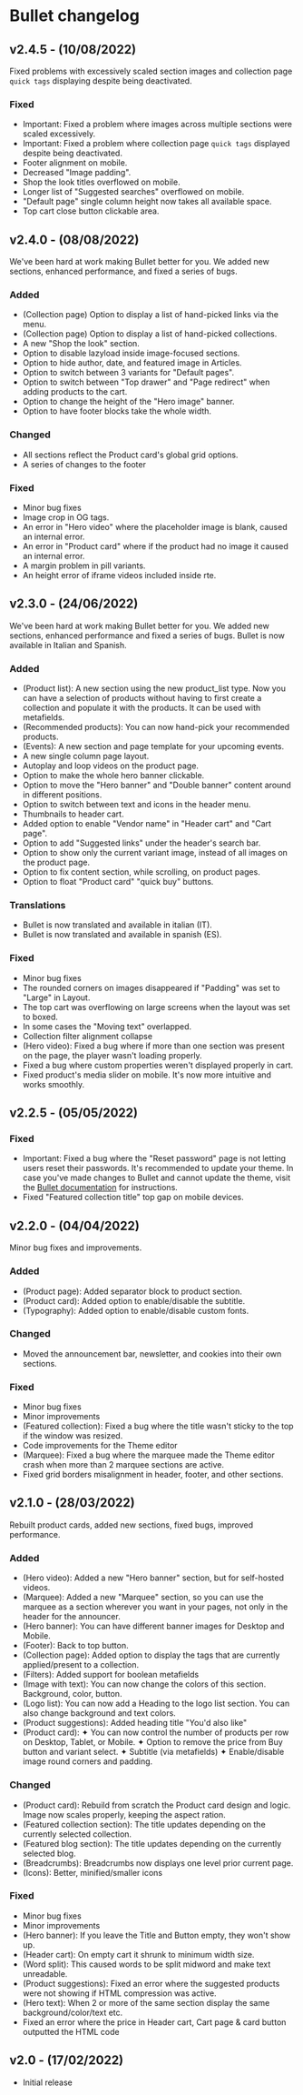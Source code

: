 # Bullet changelog

## v2.4.5 - (10/08/2022)

Fixed problems with excessively scaled section images and collection page `quick tags` displaying despite being deactivated.

### Fixed

- Important: Fixed a problem where images across multiple sections were scaled excessively.
- Important: Fixed a problem where collection page `quick tags` displayed despite being deactivated.
- Footer alignment on mobile.
- Decreased "Image padding".
- Shop the look titles overflowed on mobile.
- Longer list of "Suggested searches" overflowed on mobile.
- "Default page" single column height now takes all available space.
- Top cart close button clickable area.


## v2.4.0 - (08/08/2022)

We've been hard at work making Bullet better for you. We added new sections, enhanced performance, and fixed a series of bugs.

### Added

- (Collection page) Option to display a list of hand-picked links via the menu.
- (Collection page) Option to display a list of hand-picked collections.
- A new "Shop the look" section.
- Option to disable lazyload inside image-focused sections.
- Option to hide author, date, and featured image in Articles.
- Option to switch between 3 variants for "Default pages".
- Option to switch between "Top drawer" and "Page redirect" when adding products to the cart.
- Option to change the height of the "Hero image" banner.
- Option to have footer blocks take the whole width.


### Changed

- All sections reflect the Product card's global grid options.
- A series of changes to the footer


### Fixed

- Minor bug fixes
- Image crop in OG tags.
- An error in "Hero video" where the placeholder image is blank, caused an internal error.
- An error in "Product card" where if the product had no image it caused an internal error.
- A margin problem in pill variants.
- An height error of iframe videos included inside rte.


## v2.3.0 - (24/06/2022)

We've been hard at work making Bullet better for you. We added new sections, enhanced performance and fixed a series of bugs. Bullet is now available in Italian and Spanish.

### Added

- (Product list): A new section using the new product_list type. Now you can have a selection of products without having to first create a collection and populate it with the products. It can be used with metafields.
- (Recommended products): You can now hand-pick your recommended products. 
- (Events): A new section and page template for your upcoming events.
- A new single column page layout.
- Autoplay and loop videos on the product page.
- Option to make the whole hero banner clickable.
- Option to move the "Hero banner" and "Double banner" content around in different positions.
- Option to switch between text and icons in the header menu.
- Thumbnails to header cart.
- Added option to enable "Vendor name" in "Header cart" and "Cart page".
- Option to add "Suggested links" under the header's search bar.
- Option to show only the current variant image, instead of all images on the product page.
- Option to fix content section, while scrolling, on product pages.
- Option to float "Product card" "quick buy" buttons.


### Translations

- Bullet is now translated and available in italian (IT).
- Bullet is now translated and available in spanish (ES).


### Fixed

- Minor bug fixes
- The rounded corners on images disappeared if "Padding" was set to "Large" in Layout.
- The top cart was overflowing on large screens when the layout was set to boxed.
- In some cases the "Moving text" overlapped.
- Collection filter alignment collapse
- (Hero video): Fixed a bug where if more than one section was present on the page, the player wasn't loading properly.
- Fixed a bug where custom properties weren't displayed properly in cart.
- Fixed product's media slider on mobile. It's now more intuitive and works smoothly.


## v2.2.5 - (05/05/2022)

### Fixed

- Important: Fixed a bug where the "Reset password" page is not letting users reset their passwords. It's recommended to update your theme. In case you've made changes to Bullet and cannot update the theme, visit the [Bullet documentation](https://gist.github.com/openxthinking/651b0862be22098ebca4376d967b67a9) for instructions.
- Fixed "Featured collection title" top gap on mobile devices.

## v2.2.0 - (04/04/2022)

Minor bug fixes and improvements.


### Added

- (Product page): Added separator block to product section.
- (Product card): Added option to enable/disable the subtitle.
- (Typography): Added option to enable/disable custom fonts.


### Changed

- Moved the announcement bar, newsletter, and cookies into their own sections.


### Fixed

- Minor bug fixes
- Minor improvements
- (Featured collection): Fixed a bug where the title wasn't sticky to the top if the window was resized.
- Code improvements for the Theme editor
- (Marquee): Fixed a bug where the marquee made the Theme editor crash when more than 2 marquee sections are active.
- Fixed grid borders misalignment in header, footer, and other sections.


## v2.1.0 - (28/03/2022)

Rebuilt product cards, added new sections, fixed bugs, improved performance.

### Added

- (Hero video): Added a new "Hero banner" section, but for self-hosted videos.
- (Marquee): Added a new "Marquee" section, so you can use the marquee as a section wherever you want in your pages, not only in the header for the announcer.
- (Hero banner): You can have different banner images for Desktop and Mobile.
- (Footer): Back to top button.
- (Collection page): Added option to display the tags that are currently applied/present to a collection.
- (Filters): Added support for boolean metafields
- (Image with text): You can now change the colors of this section. Background, color, button.
- (Logo list): You can now add a Heading to the logo list section. You can also change background and text colors.
- (Product suggestions): Added heading title "You'd also like"
- (Product card): ✦ You can now control the number of products per row on Desktop, Tablet, or Mobile. ✦ Option to remove the price from Buy button and variant select. ✦ Subtitle (via metafields) ✦ Enable/disable image round corners and padding.


### Changed

- (Product card): Rebuild from scratch the Product card design and logic. Image now scales properly, keeping the aspect ration.
- (Featured collection section): The title updates depending on the currently selected collection.
- (Featured blog section): The title updates depending on the currently selected blog.
- (Breadcrumbs): Breadcrumbs now displays one level prior current page.
- (Icons): Better, minified/smaller icons


### Fixed

- Minor bug fixes
- Minor improvements
- (Hero banner): If you leave the Title and Button empty, they won't show up.
- (Header cart): On empty cart it shrunk to minimum width size.
- (Word split): This caused words to be split midword and make text unreadable.
- (Product suggestions): Fixed an error where the suggested products were not showing if HTML compression was active.
- (Hero text): When 2 or more of the same section display the same background/color/text etc.
- Fixed an error where the price in Header cart, Cart page & card button outputted the HTML code



## v2.0 - (17/02/2022)
- Initial release

